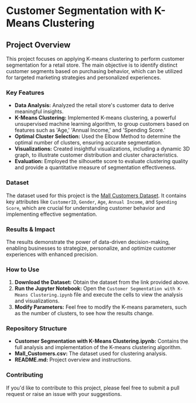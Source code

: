 
# Customer Segmentation with K-Means Clustering

## Project Overview

This project focuses on applying K-means clustering to perform customer segmentation for a retail store. The main objective is to identify distinct customer segments based on purchasing behavior, which can be utilized for targeted marketing strategies and personalized experiences.

### Key Features
- **Data Analysis:** Analyzed the retail store's customer data to derive meaningful insights.
- **K-Means Clustering:** Implemented K-means clustering, a powerful unsupervised machine learning algorithm, to group customers based on features such as 'Age,' 'Annual Income,' and 'Spending Score.'
- **Optimal Cluster Selection:** Used the Elbow Method to determine the optimal number of clusters, ensuring accurate segmentation.
- **Visualizations:** Created insightful visualizations, including a dynamic 3D graph, to illustrate customer distribution and cluster characteristics.
- **Evaluation:** Employed the silhouette score to evaluate clustering quality and provide a quantitative measure of segmentation effectiveness.

### Dataset
The dataset used for this project is the [Mall Customers Dataset](https://www.kaggle.com/vjchoudhary7/customer-segmentation-tutorial-in-python). It contains key attributes like `CustomerID`, `Gender`, `Age`, `Annual Income`, and `Spending Score`, which are crucial for understanding customer behavior and implementing effective segmentation.

### Results & Impact
The results demonstrate the power of data-driven decision-making, enabling businesses to strategize, personalize, and optimize customer experiences with enhanced precision.

### How to Use
1. **Download the Dataset:** Obtain the dataset from the link provided above.
2. **Run the Jupyter Notebook:** Open the `Customer Segmentation with K-Means Clustering.ipynb` file and execute the cells to view the analysis and visualizations.
3. **Modify Parameters:** Feel free to modify the K-means parameters, such as the number of clusters, to see how the results change.

### Repository Structure
- **Customer Segmentation with K-Means Clustering.ipynb:** Contains the full analysis and implementation of the K-means clustering algorithm.
- **Mall_Customers.csv:** The dataset used for clustering analysis.
- **README.md:** Project overview and instructions.

### Contributing
If you'd like to contribute to this project, please feel free to submit a pull request or raise an issue with your suggestions.

